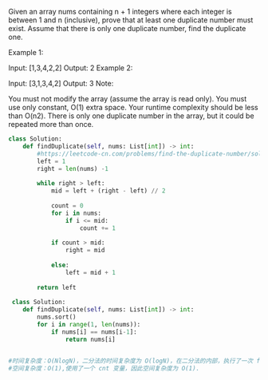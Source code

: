 Given an array nums containing n + 1 integers where each integer is between 1 and n (inclusive), prove that at least one duplicate number must exist. Assume that there is only one duplicate number, find the duplicate one.

Example 1:

Input: [1,3,4,2,2]
Output: 2
Example 2:

Input: [3,1,3,4,2]
Output: 3
Note:

You must not modify the array (assume the array is read only).
You must use only constant, O(1) extra space.
Your runtime complexity should be less than O(n2).
There is only one duplicate number in the array, but it could be repeated more than once.


```Python 
class Solution:
    def findDuplicate(self, nums: List[int]) -> int:
        #https://leetcode-cn.com/problems/find-the-duplicate-number/solution/er-fen-fa-si-lu-ji-dai-ma-python-          by-liweiwei1419/
        left = 1
        right = len(nums) -1
        
        while right > left:
            mid = left + (right - left) // 2
            
            count = 0
            for i in nums:
                if i <= mid:
                    count += 1
                    
            if count > mid:
                right = mid
            
            else:
                left = mid + 1
        
        return left
        
 class Solution:
    def findDuplicate(self, nums: List[int]) -> int:
        nums.sort()
        for i in range(1, len(nums)):
            if nums[i] == nums[i-1]:
                return nums[i]
        

#时间复杂度：O(NlogN)，二分法的时间复杂度为 O(logN)，在二分法的内部，执行了一次 for 循环，时间复杂度为 O(N)，故时间复杂度为 O(NlogN).
#空间复杂度：O(1),使用了一个 cnt 变量，因此空间复杂度为 O(1).

        

```
